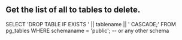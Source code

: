 ## Get the list of all to tables to delete.

SELECT 'DROP TABLE IF EXISTS ' || tablename || ' CASCADE;' 
FROM pg_tables
WHERE schemaname = 'public'; -- or any other schema
